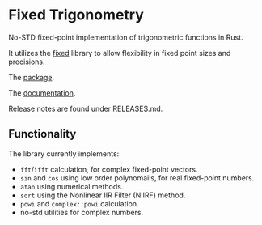 # Fixed Trigonometry

No-STD fixed-point implementation of trigonometric functions in Rust.

It utilizes the [fixed](https://crates.io/crates/fixed) library to allow flexibility in fixed point sizes and precisions.

The [package](https://crates.io/crates/fixed_trigonometry).

The [documentation](https://docs.rs/fixed_trigonometry/).

Release notes are found under RELEASES.md.

## Functionality

The library currently implements:

- `fft`/`ifft` calculation, for complex fixed-point vectors.
- `sin` and `cos` using low order polynomails, for real fixed-point numbers.
- `atan` using numerical methods.
- `sqrt` using the Nonlinear IIR Filter (NIIRF) method.
- `powi` and `complex::powi` calculation.
- no-std utilities for complex numbers.
